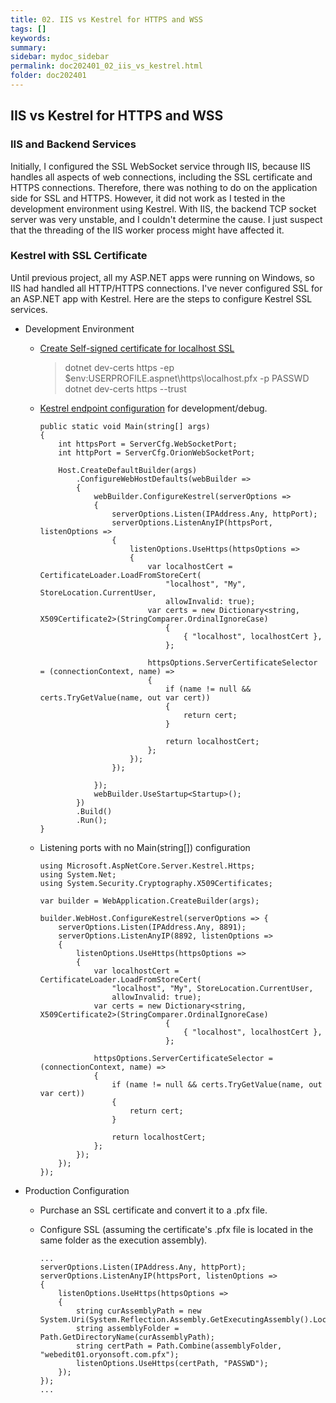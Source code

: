 ```yaml
---
title: 02. IIS vs Kestrel for HTTPS and WSS
tags: []
keywords:
summary: 
sidebar: mydoc_sidebar
permalink: doc202401_02_iis_vs_kestrel.html
folder: doc202401
---
```


## IIS vs Kestrel for HTTPS and WSS

### IIS and Backend Services

Initially, I configured the SSL WebSocket service through IIS, because IIS handles all aspects of web connections, including the SSL certificate and HTTPS connections. Therefore, there was nothing to do on the application side for SSL and HTTPS. However, it did not work as I tested in the development environment using Kestrel. With IIS, the backend TCP socket server was very unstable, and I couldn't determine the cause. I just suspect that the threading of the IIS worker process might have affected it.

### Kestrel with SSL Certificate

Until previous project, all my ASP.NET apps were running on Windows, so IIS had handled all HTTP/HTTPS connections. I've never configured SSL for an ASP.NET app with Kestrel. Here are the steps to configure Kestrel SSL services.

- Development Environment

    - [Create Self-signed certificate for localhost SSL](https://learn.microsoft.com/en-us/dotnet/core/additional-tools/self-signed-certificates-guide#create-a-self-signed-certificate)
        > dotnet dev-certs https -ep $env:USERPROFILE\.aspnet\https\localhost.pfx -p PASSWD<br/>
        > dotnet dev-certs https --trust
    - [Kestrel endpoint configuration](https://learn.microsoft.com/en-us/aspnet/core/fundamentals/servers/kestrel/endpoints?view=aspnetcore-8.0) for development/debug.
        
        ```CSharp
        public static void Main(string[] args)
        {
            int httpsPort = ServerCfg.WebSocketPort;
            int httpPort = ServerCfg.OrionWebSocketPort;

            Host.CreateDefaultBuilder(args)
                .ConfigureWebHostDefaults(webBuilder =>
                {
                    webBuilder.ConfigureKestrel(serverOptions =>
                    {
                        serverOptions.Listen(IPAddress.Any, httpPort);
                        serverOptions.ListenAnyIP(httpsPort, listenOptions =>
                        {
                            listenOptions.UseHttps(httpsOptions =>
                            {
                                var localhostCert = CertificateLoader.LoadFromStoreCert(
                                    "localhost", "My", StoreLocation.CurrentUser,
                                    allowInvalid: true);
                                var certs = new Dictionary<string, X509Certificate2>(StringComparer.OrdinalIgnoreCase)
                                    {
                                        { "localhost", localhostCert },
                                    };

                                httpsOptions.ServerCertificateSelector = (connectionContext, name) =>
                                {
                                    if (name != null && certs.TryGetValue(name, out var cert))
                                    {
                                        return cert;
                                    }

                                    return localhostCert;
                                };
                            });
                        });

                    });
                    webBuilder.UseStartup<Startup>();
                })
                .Build()
                .Run();
        }
        ```
    
    - Listening ports with no Main(string[]) configuration

        ```CSharp
        using Microsoft.AspNetCore.Server.Kestrel.Https;
        using System.Net;
        using System.Security.Cryptography.X509Certificates;

        var builder = WebApplication.CreateBuilder(args);

        builder.WebHost.ConfigureKestrel(serverOptions => {
            serverOptions.Listen(IPAddress.Any, 8891);
            serverOptions.ListenAnyIP(8892, listenOptions =>
            {
                listenOptions.UseHttps(httpsOptions =>
                {
                    var localhostCert = CertificateLoader.LoadFromStoreCert(
                        "localhost", "My", StoreLocation.CurrentUser,
                        allowInvalid: true);
                    var certs = new Dictionary<string, X509Certificate2>(StringComparer.OrdinalIgnoreCase)
                                    {
                                        { "localhost", localhostCert },
                                    };

                    httpsOptions.ServerCertificateSelector = (connectionContext, name) =>
                    {
                        if (name != null && certs.TryGetValue(name, out var cert))
                        {
                            return cert;
                        }

                        return localhostCert;
                    };
                });
            });
        });
        ```

- Production Configuration

    - Purchase an SSL certificate and convert it to a .pfx file.

    - Configure SSL (assuming the certificate's .pfx file is located in the same folder as the execution assembly).
    
        ```CSharp
        ...
        serverOptions.Listen(IPAddress.Any, httpPort);
        serverOptions.ListenAnyIP(httpsPort, listenOptions =>
        {
            listenOptions.UseHttps(httpsOptions =>
            {
                string curAssemblyPath = new System.Uri(System.Reflection.Assembly.GetExecutingAssembly().Location).LocalPath;
                string assemblyFolder = Path.GetDirectoryName(curAssemblyPath);
                string certPath = Path.Combine(assemblyFolder, "webedit01.oryonsoft.com.pfx");
                listenOptions.UseHttps(certPath, "PASSWD");
            });
        });
        ...
        ```
